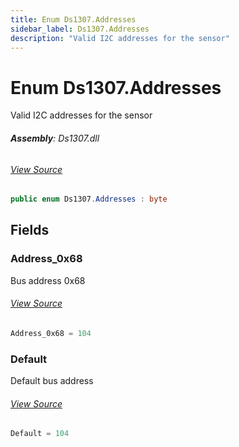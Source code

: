 ```yaml
---
title: Enum Ds1307.Addresses
sidebar_label: Ds1307.Addresses
description: "Valid I2C addresses for the sensor"
---
```

# Enum Ds1307.Addresses
Valid I2C addresses for the sensor

###### **Assembly**: Ds1307.dll
###### [View Source](https://github.com/WildernessLabs/Meadow.Foundation.git/blob/develop/Source/Meadow.Foundation.Peripherals/RTCs.Ds1307/Driver/Ds1307.Enums.cs#L8)
```csharp title="Declaration"
public enum Ds1307.Addresses : byte
```
## Fields
### Address_0x68
Bus address 0x68
###### [View Source](https://github.com/WildernessLabs/Meadow.Foundation.git/blob/develop/Source/Meadow.Foundation.Peripherals/RTCs.Ds1307/Driver/Ds1307.Enums.cs#L13)
```csharp title="Declaration"
Address_0x68 = 104
```
### Default
Default bus address
###### [View Source](https://github.com/WildernessLabs/Meadow.Foundation.git/blob/develop/Source/Meadow.Foundation.Peripherals/RTCs.Ds1307/Driver/Ds1307.Enums.cs#L17)
```csharp title="Declaration"
Default = 104
```
